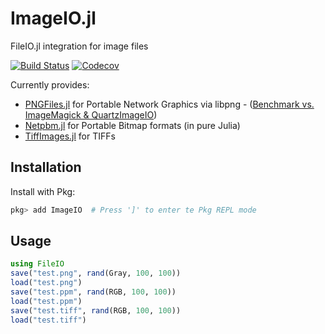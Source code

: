 # ImageIO.jl

FileIO.jl integration for image files

[![Build Status](https://travis-ci.org/JuliaIO/ImageIO.jl.svg?branch=master)](https://travis-ci.org/JuliaIO/ImageIO.jl)
[![Codecov](https://codecov.io/gh/JuliaIO/ImageIO.jl/branch/master/graph/badge.svg)](https://codecov.io/gh/JuliaIO/ImageIO.jl)

Currently provides:
- [PNGFiles.jl](https://github.com/JuliaIO/PNGFiles.jl) for Portable Network Graphics via libpng - ([Benchmark vs. ImageMagick & QuartzImageIO](https://github.com/JuliaIO/PNGFiles.jl/issues/1#issuecomment-586749654))
- [Netpbm.jl](https://github.com/JuliaIO/Netpbm.jl) for Portable Bitmap formats (in pure Julia)
- [TiffImages.jl](https://github.com/tlnagy/TiffImages.jl) for TIFFs


## Installation

Install with Pkg:

```jl
pkg> add ImageIO  # Press ']' to enter te Pkg REPL mode
```

## Usage

```jl
using FileIO
save("test.png", rand(Gray, 100, 100))
load("test.png")
save("test.ppm", rand(RGB, 100, 100))
load("test.ppm")
save("test.tiff", rand(RGB, 100, 100))
load("test.tiff")
```
